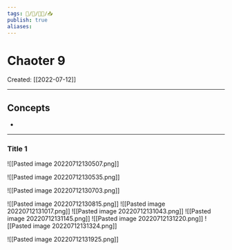 ```yaml
---
tags: 🧠️/📝️/👨‍🏫/📥️
publish: true
aliases: 
---
```

# Chaoter 9
Created:  [[2022-07-12]]
___
## Concepts
* 
___

### Title 1
![[Pasted image 20220712130507.png]]

![[Pasted image 20220712130535.png]]

![[Pasted image 20220712130703.png]]

![[Pasted image 20220712130815.png]]
![[Pasted image 20220712131017.png]]
![[Pasted image 20220712131043.png]]
![[Pasted image 20220712131145.png]]
![[Pasted image 20220712131220.png]]
![[Pasted image 20220712131324.png]]






![[Pasted image 20220712131925.png]]


